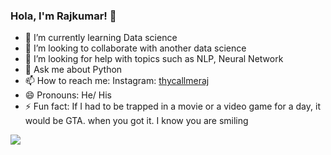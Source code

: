 ### Hola, I'm Rajkumar! 👋

- 🌱 I’m currently learning Data science
- 👯 I’m looking to collaborate with another data science 
- 🤔 I’m looking for help with topics such as NLP, Neural Network
- 💬 Ask me about Python 
- 📫 How to reach me: Instagram: [thycallmeraj](https://www.instagram.com/h.e.r_babyboy/)
- 😄 Pronouns: He/ His
- ⚡ Fun fact: If I had to be trapped in a movie or a video game for a day, it would be GTA. when you got it. I know you are smiling


<img src= "https://github-readme-stats.vercel.app/api?username=iampawan&&show_icons=true&title_color=ffffff&icon_color=bb2acf&text_color=daf7dc&bg_color=151515">
